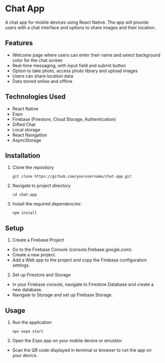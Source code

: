 # Chat App
A chat app for mobile devices using React Native. The app will provide users with a chat interface and options to share images and their location.

## Features
- Welcome page where users can enter their name and select background color for the chat screen
- Real-time messaging, with input field and submit button
- Option to take photo, access photo library and upload images
- Users can share location data
- Data stored online and offline

## Technologies Used
- React Native
- Expo
- Firebase (Firestore, Cloud Storage, Authentication)
- Gifted Chat
- Local storage
- React Navigation
- AsyncStorage

## Installation

1. Clone the repository
   ```
   git clone https://github.com/yourusername/chat-app.git
   ```

2. Navigate to project directory
   ```
   cd chat-app
   ```

3. Install the required dependencies:
   ```
   npm install
   ```

## Setup
1. Create a Firebase Project
- Go to the Firebase Console (console.firebase.google.com).
- Create a new project.
- Add a Web app to the project and copy the Firebase configuration settings.

2. Set up Firestore and Storage
- In your Firebase console, navigate to Firestore Database and create a new database.
- Navigate to Storage and set up Firebase Storage.

## Usage
1. Run the application
   ```
   npx expo start
   ```

2. Open the Expo app on your mobile device or emulator
- Scan the QR code displayed in terminal or browser to run the app on your device.

